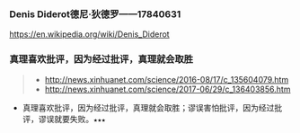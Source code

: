 ### Denis Diderot德尼·狄德罗——17840631
https://en.wikipedia.org/wiki/Denis_Diderot

### 真理喜欢批评，因为经过批评，真理就会取胜
>* http://news.xinhuanet.com/science/2016-08/17/c_135604079.htm
>* http://news.xinhuanet.com/science/2017-06/29/c_136403856.htm
* 真理喜欢批评，因为经过批评，真理就会取胜；谬误害怕批评，因为经过批评，谬误就要失败。`★★★`
